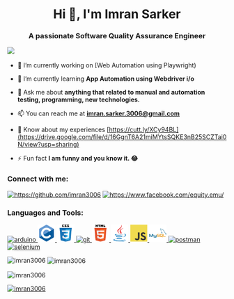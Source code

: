 <h1 align="center">Hi 👋, I'm Imran Sarker</h1>
<h3 align="center">A passionate Software Quality Assurance Engineer</h3>

<p align="left"> <a href="https://github.com/ryo-ma/github-profile-trophy"><img src="https://camo.githubusercontent.com/cae12fddd9d6982901d82580bdf321d81fb299141098ca1c2d4891870827bf17/68747470733a2f2f6d69726f2e6d656469756d2e636f6d2f6d61782f313336302f302a37513379765349765f7430696f4a2d5a2e676966" /></a> </p>

- 🔭 I’m currently working on [Web Automation using Playwright)

- 🌱 I’m currently learning **App Automation using Webdriver i/o**

- 💬 Ask me about **anything that related to manual and automation testing, programming, new technologies.**

- 📫 You can reach me at **imran.sarker.3006@gmail.com**

- 📄 Know about my experiences [https://cutt.ly/XCy94BL](https://drive.google.com/file/d/16GgnT6A21miMYtsSQKE3nB25SCZTai0N/view?usp=sharing)

- ⚡ Fun fact **I am funny and you know it. 😂**

<h3 align="left">Connect with me:</h3>
<p align="left">
<a href="https://linkedin.com/in/https://github.com/imran3006" target="blank"><img align="center" src="https://raw.githubusercontent.com/rahuldkjain/github-profile-readme-generator/master/src/images/icons/Social/linked-in-alt.svg" alt="https://github.com/imran3006" height="30" width="40" /></a>
<a href="https://fb.com/https://www.facebook.com/equity.emu/" target="blank"><img align="center" src="https://raw.githubusercontent.com/rahuldkjain/github-profile-readme-generator/master/src/images/icons/Social/facebook.svg" alt="https://www.facebook.com/equity.emu/" height="30" width="40" /></a>
</p>

<h3 align="left">Languages and Tools:</h3>
<p align="left"> <a href="https://www.arduino.cc/" target="_blank" rel="noreferrer"> <img src="https://cdn.worldvectorlogo.com/logos/arduino-1.svg" alt="arduino" width="40" height="40"/> </a> <a href="https://www.cprogramming.com/" target="_blank" rel="noreferrer"> <img src="https://raw.githubusercontent.com/devicons/devicon/master/icons/c/c-original.svg" alt="c" width="40" height="40"/> </a> <a href="https://www.w3schools.com/css/" target="_blank" rel="noreferrer"> <img src="https://raw.githubusercontent.com/devicons/devicon/master/icons/css3/css3-original-wordmark.svg" alt="css3" width="40" height="40"/> </a> <a href="https://git-scm.com/" target="_blank" rel="noreferrer"> <img src="https://www.vectorlogo.zone/logos/git-scm/git-scm-icon.svg" alt="git" width="40" height="40"/> </a> <a href="https://www.w3.org/html/" target="_blank" rel="noreferrer"> <img src="https://raw.githubusercontent.com/devicons/devicon/master/icons/html5/html5-original-wordmark.svg" alt="html5" width="40" height="40"/> </a> <a href="https://www.java.com" target="_blank" rel="noreferrer"> <img src="https://raw.githubusercontent.com/devicons/devicon/master/icons/java/java-original.svg" alt="java" width="40" height="40"/> </a> <a href="https://developer.mozilla.org/en-US/docs/Web/JavaScript" target="_blank" rel="noreferrer"> <img src="https://raw.githubusercontent.com/devicons/devicon/master/icons/javascript/javascript-original.svg" alt="javascript" width="40" height="40"/> </a> <a href="https://www.mysql.com/" target="_blank" rel="noreferrer"> <img src="https://raw.githubusercontent.com/devicons/devicon/master/icons/mysql/mysql-original-wordmark.svg" alt="mysql" width="40" height="40"/> </a> <a href="https://postman.com" target="_blank" rel="noreferrer"> <img src="https://www.vectorlogo.zone/logos/getpostman/getpostman-icon.svg" alt="postman" width="40" height="40"/> </a> <a href="https://www.selenium.dev" target="_blank" rel="noreferrer"> <img src="https://raw.githubusercontent.com/detain/svg-logos/780f25886640cef088af994181646db2f6b1a3f8/svg/selenium-logo.svg" alt="selenium" width="40" height="40"/> </a> </p>

<p><img align="left" src="https://github-readme-stats.vercel.app/api/top-langs?username=imran3006&show_icons=true&locale=en&layout=compact" alt="imran3006" /></p>

<p>&nbsp;<img align="center" src="https://github-readme-stats.vercel.app/api?username=imran3006&show_icons=true&locale=en" alt="imran3006" /></p>

<p><img align="center" src="https://github-readme-streak-stats.herokuapp.com/?user=imran3006&" alt="imran3006" /></p>


<p align="left"> <a href="https://github.com/ryo-ma/github-profile-trophy"><img src="https://github-profile-trophy.vercel.app/?username=imran3006" alt="imran3006" /></a> </p>





